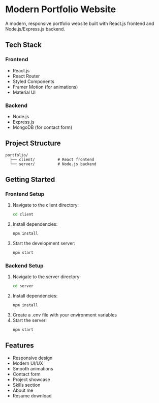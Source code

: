 # Modern Portfolio Website

A modern, responsive portfolio website built with React.js frontend and Node.js/Express.js backend.

## Tech Stack

### Frontend
- React.js
- React Router
- Styled Components
- Framer Motion (for animations)
- Material UI

### Backend
- Node.js
- Express.js
- MongoDB (for contact form)

## Project Structure
```
portfolio/
  ├── client/          # React frontend
  └── server/          # Node.js backend
```

## Getting Started

### Frontend Setup
1. Navigate to the client directory:
   ```bash
   cd client
   ```
2. Install dependencies:
   ```bash
   npm install
   ```
3. Start the development server:
   ```bash
   npm start
   ```

### Backend Setup
1. Navigate to the server directory:
   ```bash
   cd server
   ```
2. Install dependencies:
   ```bash
   npm install
   ```
3. Create a .env file with your environment variables
4. Start the server:
   ```bash
   npm start
   ```

## Features
- Responsive design
- Modern UI/UX
- Smooth animations
- Contact form
- Project showcase
- Skills section
- About me
- Resume download 